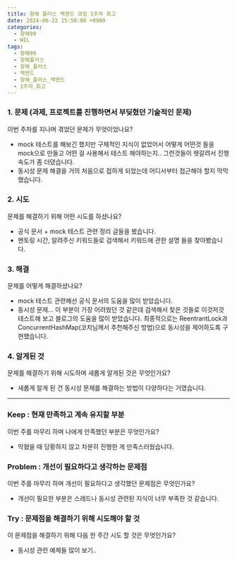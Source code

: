```yaml
---
title: 항해 플러스 백엔드 과정 1주차 회고
date: 2024-06-22 15:50:00 +0900
categories:
  - 항해99
  - WIL
tags:
  - 항해99
  - 항해플러스
  - 항해_플러스
  - 백엔드
  - 항해_플러스_백엔드
  - 1주차_회고
---
```

### 1. 문제 **(과제, 프로젝트를 진행하면서 부딪혔던 기술적인 문제)**

이번 주차를 지나며 겪었던 문제가 무엇이었나요?
- mock 테스트를 해보긴 했지만 구체적인 지식이 없었어서 어떻게 어떤것 들을 mock으로 만들고 어떤 걸 사용해서 테스트 해야하는지.. 그런것들이 헷갈려서 진행 속도가 좀 더뎠습니다.
- 동시성 문제 해결을 거의 처음으로 접하게 되었는데 어디서부터 접근해야 할지 막막했습니다.

### **2. 시도**

문제를 해결하기 위해 어떤 시도를 하셨나요?
- 공식 문서 + mock 테스트 관련 정리 글들을 봤습니다.
- 멘토링 시간, 알려주신 키워드들로 검색해서 키워드에 관한 설명 들을 찾아봤습니다.
  
### **3. 해결**

문제를 어떻게 해결하셨나요?
- mock 테스트 관련해선 공식 문서의 도움을 많이 받았습니다.
- 동시성 문제... 이 부분이 가장 어려웠던 것 같은데 검색해서 찾은 것들로 이것저것 테스트해 보고 블로그의 도움을 많이 받았습니다.
최종적으로는 ReentrantLock과 ConcurrentHashMap(코치님께서 추천해주신 방법)으로 동시성을 제어하도록 구현했습니다.

### **4. 알게된 것**

문제를 해결하기 위해 시도하며 새롭게 알게된 것은 무엇인가요? 
- 새롭게 알게 된 건 동시성 문제를 해결하는 방법이 다양하다는 거였습니다.

---

### **Keep : 현재 만족하고 계속 유지할 부분**

이번 주를 마무리 하며 나에게 만족했던 부분은 무엇인가요?
- 막혔을 때 당황하지 않고 차분히 진행한 게 만족스러웠습니다.

### **Problem : 개선이 필요하다고 생각하는 문제점**

이번 주를 마무리 하며 개선이 필요하다고 생각했던 문제점은 무엇인가요?
- 개선이 필요한 부분은 스레드나 동시성 관련된 지식이 너무 부족한 것 같습니다.

### **Try : 문제점을 해결하기 위해 시도해야 할 것**

이 문제점을 해결하기 위해 다음 한 주간 시도 할 것은 무엇인가요? 
- 동시성 관련 예제들 많이 보기..